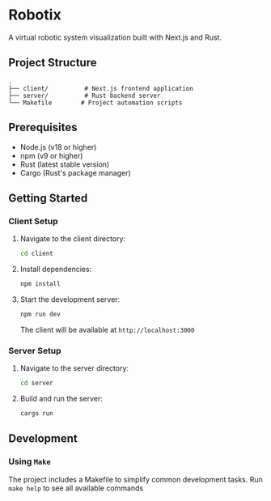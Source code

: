 # Robotix

A virtual robotic system visualization built with Next.js and Rust.

## Project Structure

```
.
├── client/          # Next.js frontend application
├── server/          # Rust backend server
└── Makefile        # Project automation scripts
```

## Prerequisites

- Node.js (v18 or higher)
- npm (v9 or higher)
- Rust (latest stable version)
- Cargo (Rust's package manager)

## Getting Started

### Client Setup

1. Navigate to the client directory:
   ```bash
   cd client
   ```

2. Install dependencies:
   ```bash
   npm install
   ```

3. Start the development server:
   ```bash
   npm run dev
   ```
   The client will be available at `http://localhost:3000`

### Server Setup

1. Navigate to the server directory:
   ```bash
   cd server
   ```

2. Build and run the server:
   ```bash
   cargo run
   ```

## Development

### Using `Make`

The project includes a Makefile to simplify common development tasks. Run `make help` to see all available commands